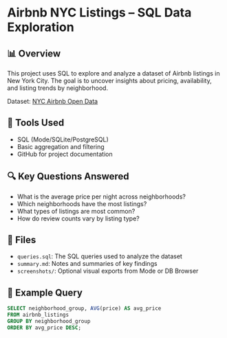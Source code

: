 # Airbnb NYC Listings – SQL Data Exploration

## 📊 Overview
This project uses SQL to explore and analyze a dataset of Airbnb listings in New York City. The goal is to uncover insights about pricing, availability, and listing trends by neighborhood.

Dataset: [NYC Airbnb Open Data](https://www.kaggle.com/datasets/dgomonov/new-york-city-airbnb-open-data)

## 🔧 Tools Used
- SQL (Mode/SQLite/PostgreSQL)
- Basic aggregation and filtering
- GitHub for project documentation

## 🔍 Key Questions Answered
- What is the average price per night across neighborhoods?
- Which neighborhoods have the most listings?
- What types of listings are most common?
- How do review counts vary by listing type?

## 📁 Files
- `queries.sql`: The SQL queries used to analyze the dataset
- `summary.md`: Notes and summaries of key findings
- `screenshots/`: Optional visual exports from Mode or DB Browser

## 📌 Example Query
```sql
SELECT neighborhood_group, AVG(price) AS avg_price
FROM airbnb_listings
GROUP BY neighborhood_group
ORDER BY avg_price DESC;

